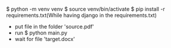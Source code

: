 $ python -m venv venv
$ source venv/bin/activate
$ pip install -r requirements.txt(While having django in the requirements.txt)

- put file in the folder 'source.pdf'
- run $ python main.py
- wait for file 'target.docx'
